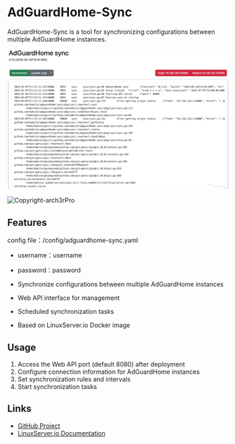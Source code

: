 # AdGuardHome-Sync

AdGuardHome-Sync is a tool for synchronizing configurations between multiple AdGuardHome instances.

![AdGuardHome-Sync.png](https://raw.githubusercontent.com/xiaoY233/PicList/main/public/assets/AdGuardHome-Sync.png)

![Copyright-arch3rPro](https://img.shields.io/badge/Copyright-arch3rPro-ff9800?style=flat&logo=github&logoColor=white)

## Features

config file：/config/adguardhome-sync.yaml
- username：username
- password：password

- Synchronize configurations between multiple AdGuardHome instances
- Web API interface for management
- Scheduled synchronization tasks
- Based on LinuxServer.io Docker image

## Usage

1. Access the Web API port (default 8080) after deployment
2. Configure connection information for AdGuardHome instances
3. Set synchronization rules and intervals
4. Start synchronization tasks

## Links

- [GitHub Project](https://github.com/bakito/adguardhome-sync)
- [LinuxServer.io Documentation](https://docs.linuxserver.io/images/docker-adguardhome-sync/) 
